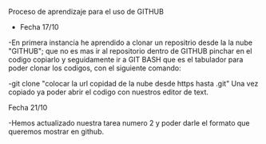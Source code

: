 Proceso de aprendizaje para el uso de GITHUB

* Fecha 17/10

-En primera instancia he aprendido a clonar un repositrio desde la la nube "GITHUB"; que no es mas ir al repositorio dentro de GITHUB pinchar en el codigo copiarlo y seguidamente ir a GIT BASH que es el tabulador para poder clonar los codigos, con el siguiente comando:

-git clone "colocar la url copidad de la nube desde https hasta .git"
Una vez copiado ya poder abrir el codigo con nuestros editor de text.

Fecha 21/10

-Hemos actualizado nuestra tarea numero 2 y poder darle el formato que queremos mostrar en github.


